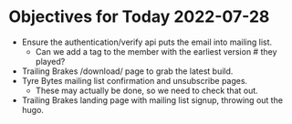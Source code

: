 # Objectives for Today 2022-07-28

- Ensure the authentication/verify api puts the email into mailing list.
  - Can we add a tag to the member with the earliest version # they played?
- Trailing Brakes /download/ page to grab the latest build.
- Tyre Bytes mailing list confirmation and unsubscribe pages.
  - These may actually be done, so we need to check that out.
- Trailing Brakes landing page with mailing list signup, throwing out the hugo.
